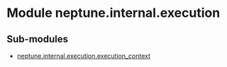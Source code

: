 Module neptune.internal.execution
=================================

Sub-modules
-----------
* [neptune.internal.execution.execution_context](https://app.gitbook.com/@jakub-czakon/s/neptune-ai//api-reference/neptune.internal.execution/neptune.internal.execution.execution_context.md)